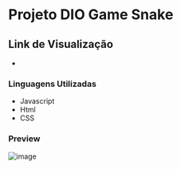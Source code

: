 # Projeto DIO Game Snake
## Link de Visualização 
- 
### Linguagens Utilizadas
- Javascript
- Html
- CSS


### Preview
![image](https://github.com/nilweslley/project-game-snake/assets/82908292/b4620f53-b39a-4d3a-a133-4aa56680c708)

